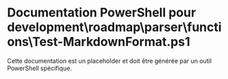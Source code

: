 # Documentation PowerShell pour development\roadmap\parser\functions\Test-MarkdownFormat.ps1

Cette documentation est un placeholder et doit être générée par un outil PowerShell spécifique.
